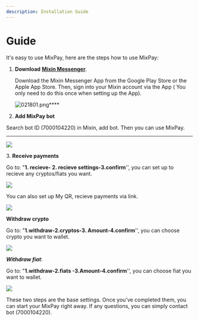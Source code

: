 ```yaml
---
description: Installation Guide
---
```


# Guide

It's easy to use MixPay, here are the steps how to use MixPay:

1.  **Download** [**Mixin Messenger**](https://mixin.one/messenger).

    Download the Mixin Messenger App from the Google Play Store or the Apple App Store. Then, sign into your Mixin account via the App ( You only need to do this once when setting up the App).

    &#x20;               ![021801.png](https://s2.loli.net/2022/02/18/BUZDmcIRiqQdXsE.png)****
2. **Add MixPay bot**

Search bot ID (7000104220) in Mixin, add bot. Then you can use MixPay.

****

![](https://s2.loli.net/2022/02/18/dCtcF6JVgMyvLTG.png)

3\. **Receive payments**

Go to: "**1. recieve- 2. recieve settings-3.confirm**'', you can set up to recieve any cryptos/fiats you want.

![](https://s2.loli.net/2022/02/18/3pyRILwh8WznXO4.png)

You can also set up My QR, recieve payments via link.

![](https://s2.loli.net/2022/02/18/RHnxOFE4vzhpUiu.png)

**Withdraw crypto**

Go to: "**1.withdraw-2.cryptos-3. Amount-4.confirm**'', you can choose crypto you want to wallet.

![](https://s2.loli.net/2022/02/18/Wbqw3yk1Erf2eR9.png)

_**Withdraw fiat**_:

Go to: "**1.withdraw-2.fiats -3.Amount-4.confirm**'', you can choose fiat you want to wallet.

![](https://s2.loli.net/2022/02/18/pYcyXM3JCUPOLuS.png)

These two steps are the base settings. Once you’ve completed them, you can start your MixPay  right away. If any questions, you can  simply contact bot (7000104220).
